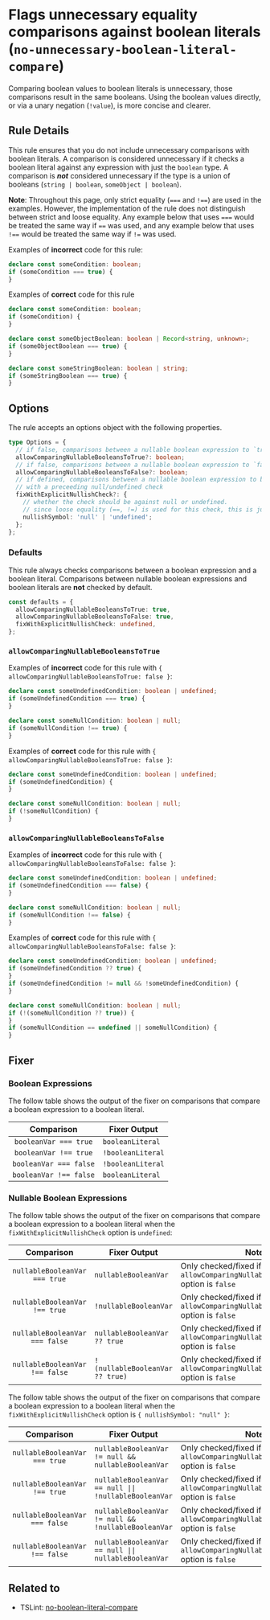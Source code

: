 # Flags unnecessary equality comparisons against boolean literals (`no-unnecessary-boolean-literal-compare`)

Comparing boolean values to boolean literals is unnecessary, those comparisons result in the same booleans. Using the boolean values directly, or via a unary negation (`!value`), is more concise and clearer.

## Rule Details

This rule ensures that you do not include unnecessary comparisons with boolean literals.
A comparison is considered unnecessary if it checks a boolean literal against any expression with just the `boolean` type.
A comparison is **_not_** considered unnecessary if the type is a union of booleans (`string | boolean`, `someObject | boolean`).

**Note**: Throughout this page, only strict equality (`===` and `!==`) are
used in the examples. However, the implementation of the rule does not
distinguish between strict and loose equality. Any example below that uses
`===` would be treated the same way if `==` was used, and any example below
that uses `!==` would be treated the same way if `!=` was used.

Examples of **incorrect** code for this rule:

```ts
declare const someCondition: boolean;
if (someCondition === true) {
}
```

Examples of **correct** code for this rule

```ts
declare const someCondition: boolean;
if (someCondition) {
}

declare const someObjectBoolean: boolean | Record<string, unknown>;
if (someObjectBoolean === true) {
}

declare const someStringBoolean: boolean | string;
if (someStringBoolean === true) {
}
```

## Options

The rule accepts an options object with the following properties.

```ts
type Options = {
  // if false, comparisons between a nullable boolean expression to `true` will be checked and fixed
  allowComparingNullableBooleansToTrue?: boolean;
  // if false, comparisons between a nullable boolean expression to `false` will be checked and fixed
  allowComparingNullableBooleansToFalse?: boolean;
  // if defined, comparisons between a nullable boolean expression to boolean literals are replaced
  // with a preceeding null/undefined check
  fixWithExplicitNullishCheck?: {
    // whether the check should be against null or undefined.
    // since loose equality (==, !=) is used for this check, this is just a style choice.
    nullishSymbol: 'null' | 'undefined';
  };
};
```

### Defaults

This rule always checks comparisons between a boolean expression and a boolean
literal. Comparisons between nullable boolean expressions and boolean literals
are **not** checked by default.

```ts
const defaults = {
  allowComparingNullableBooleansToTrue: true,
  allowComparingNullableBooleansToFalse: true,
  fixWithExplicitNullishCheck: undefined,
};
```

### `allowComparingNullableBooleansToTrue`

Examples of **incorrect** code for this rule with `{ allowComparingNullableBooleansToTrue: false }`:

```ts
declare const someUndefinedCondition: boolean | undefined;
if (someUndefinedCondition === true) {
}

declare const someNullCondition: boolean | null;
if (someNullCondition !== true) {
}
```

Examples of **correct** code for this rule with `{ allowComparingNullableBooleansToTrue: false }`:

```ts
declare const someUndefinedCondition: boolean | undefined;
if (someUndefinedCondition) {
}

declare const someNullCondition: boolean | null;
if (!someNullCondition) {
}
```

### `allowComparingNullableBooleansToFalse`

Examples of **incorrect** code for this rule with `{ allowComparingNullableBooleansToFalse: false }`:

```ts
declare const someUndefinedCondition: boolean | undefined;
if (someUndefinedCondition === false) {
}

declare const someNullCondition: boolean | null;
if (someNullCondition !== false) {
}
```

Examples of **correct** code for this rule with `{ allowComparingNullableBooleansToFalse: false }`:

```ts
declare const someUndefinedCondition: boolean | undefined;
if (someUndefinedCondition ?? true) {
}
if (someUndefinedCondition != null && !someUndefinedCondition) {
}

declare const someNullCondition: boolean | null;
if (!(someNullCondition ?? true)) {
}
if (someNullCondition == undefined || someNullCondition) {
}
```

## Fixer

### Boolean Expressions

The follow table shows the output of the fixer on comparisons that compare a boolean expression to a boolean literal.

|       Comparison       | Fixer Output      |
| :--------------------: | ----------------- |
| `booleanVar === true`  | `booleanLiteral`  |
| `booleanVar !== true`  | `!booleanLiteral` |
| `booleanVar === false` | `!booleanLiteral` |
| `booleanVar !== false` | `booleanLiteral`  |

### Nullable Boolean Expressions

The follow table shows the output of the fixer on comparisons that compare a boolean expression to a boolean literal when the `fixWithExplicitNullishCheck` option is `undefined`:

|           Comparison           | Fixer Output                    | Notes                                                                               |
| :----------------------------: | ------------------------------- | ----------------------------------------------------------------------------------- |
| `nullableBooleanVar === true`  | `nullableBooleanVar`            | Only checked/fixed if the `allowComparingNullableBooleansToTrue` option is `false`  |
| `nullableBooleanVar !== true`  | `!nullableBooleanVar`           | Only checked/fixed if the `allowComparingNullableBooleansToTrue` option is `false`  |
| `nullableBooleanVar === false` | `nullableBooleanVar ?? true`    | Only checked/fixed if the `allowComparingNullableBooleansToFalse` option is `false` |
| `nullableBooleanVar !== false` | `!(nullableBooleanVar ?? true)` | Only checked/fixed if the `allowComparingNullableBooleansToFalse` option is `false` |

The follow table shows the output of the fixer on comparisons that compare a boolean expression to a boolean literal when the `fixWithExplicitNullishCheck` option is `{ nullishSymbol: "null" }`:

|           Comparison           | Fixer Output                                          | Notes                                                                               |
| :----------------------------: | ----------------------------------------------------- | ----------------------------------------------------------------------------------- |
| `nullableBooleanVar === true`  | `nullableBooleanVar != null && nullableBooleanVar`    | Only checked/fixed if the `allowComparingNullableBooleansToTrue` option is `false`  |
| `nullableBooleanVar !== true`  | `nullableBooleanVar == null \|\| !nullableBooleanVar` | Only checked/fixed if the `allowComparingNullableBooleansToTrue` option is `false`  |
| `nullableBooleanVar === false` | `nullableBooleanVar != null && !nullableBooleanVar`   | Only checked/fixed if the `allowComparingNullableBooleansToFalse` option is `false` |
| `nullableBooleanVar !== false` | `nullableBooleanVar == null \|\| nullableBooleanVar`  | Only checked/fixed if the `allowComparingNullableBooleansToFalse` option is `false` |

## Related to

- TSLint: [no-boolean-literal-compare](https://palantir.github.io/tslint/rules/no-boolean-literal-compare)
